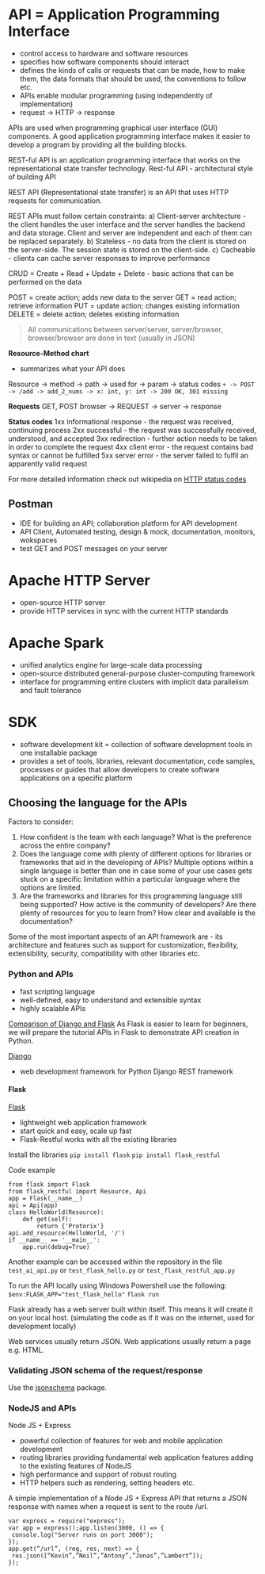 # API = Application Programming Interface

- control access to hardware and software resources
- specifies how software components should interact
- defines the kinds of calls or requests that can be made, how to make them, the data formats that should be used, the conventions to follow etc.
- APIs enable modular programming (using independently of implementation)
- request -> HTTP -> response

APIs are used when programming graphical user interface (GUI) components. A good application programming interface makes it easier to develop a program by providing all the building blocks.

REST-ful API is an application programming interface that works on the representational state transfer technology.
Rest-ful API - architectural style of building API

REST API (Representational state transfer) is an API that uses HTTP requests for communication.

REST APIs must follow certain constraints:
a) Client-server architecture - the client handles the user interface and the server handles the backend and data storage. Client and server are independent and each of them can be replaced separately.
b) Stateless - no data from the client is stored on the server-side. The session state is stored on the client-side.
c) Cacheable - clients can cache server responses to improve performance

CRUD = Create + Read + Update + Delete - basic actions that can be performed on the data

POST = create action; adds new data to the server
GET = read action; retrieve information
PUT = update action; changes existing information
DELETE = delete action; deletes existing information

> All communications between server/server, server/browser, browser/browser are done in text (usually in JSON)

**Resource-Method chart**

- summarizes what your API does

Resource -> method -> path -> used for -> param -> status codes
`+ -> POST -> /add -> add_2_nums -> x: int, y: int -> 200 OK, 301 missing`

**Requests**
GET, POST
browser -> REQUEST -> server -> response

**Status codes**
1xx informational response - the request was received, continuing process
2xx successful - the request was successfully received, understood, and accepted
3xx redirection - further action needs to be taken in order to complete the request
4xx client error - the request contains bad syntax or cannot be fulfilled
5xx server error - the server failed to fulfil an apparently valid request

For more detailed information check out wikipedia on [HTTP status codes](https://en.wikipedia.org/wiki/List_of_HTTP_status_codes)

## Postman

- IDE for building an API; collaboration platform for API development
- API Client, Automated testing, design & mock, documentation, monitors, wokspaces
- test GET and POST messages on your server

# Apache HTTP Server

- open-source HTTP server
- provide HTTP services in sync with the current HTTP standards

# Apache Spark

- unified analytics engine for large-scale data processing
- open-source distributed general-purpose cluster-computing framework
- interface for programming entire clusters with implicit data parallelism and fault tolerance

# SDK

- software development kit = collection of software development tools in one installable package
- provides a set of tools, libraries, relevant documentation, code samples, processes or guides that allow developers to create software applications on a specific platform

## Choosing the language for the APIs

Factors to consider:

1. How confident is the team with each language? What is the preference across the entire company?
2. Does the language come with plenty of different options for libraries or frameworks that aid in the developing of APIs?
   Multiple options within a single language is better than one in case some of your use cases gets stuck on a specific limitation within a particular language where the options are limited.
3. Are the frameworks and libraries for this programming language still being supported? How active is the community of developers? Are there plenty of resources for you to learn from? How clear and available is the documentation?

Some of the most important aspects of an API framework are - its architecture and features such as support for customization, flexibility, extensibility, security, compatibility with other libraries etc.

### Python and APIs

- fast scripting language
- well-defined, easy to understand and extensible syntax
- highly scalable APIs

[Comparison of Django and Flask](https://hackr.io/blog/flask-vs-django)
As Flask is easier to learn for beginners, we will prepare the tutorial APIs in Flask to demonstrate API creation in Python.

[Django](https://www.djangoproject.com/)

- web development framework for Python
  Django REST framework

#### Flask

[Flask](https://flask.palletsprojects.com/en/1.1.x/)

- lightweight web application framework
- start quick and easy, scale up fast
- Flask-Restful works with all the existing libraries

Install the libraries
`pip install flask`
`pip install flask_restful`

Code example

```
from flask import Flask
from flask_restful import Resource, Api
app = Flask(__name__)
api = Api(app)
class HelloWorld(Resource):
    def get(self):
        return {'Protorix'}
api.add_resource(HelloWorld, '/')
if __name__ == '__main__':
    app.run(debug=True)
```

Another example can be accessed within the repository in the file `test_ai_api.py` or `test_flask_hello.py` or `test_flask_restful_app.py`

To run the API locally using Windows Powershell use the following:
`$env:FLASK_APP="test_flask_hello"`
`flask run`

Flask already has a web server built within itself. This means it will create it on your local host. (simulating the code as if it was on the internet, used for development locally)

Web services usually return JSON.
Web applications usually return a page e.g. HTML.

### Validating JSON schema of the request/response

Use the [jsonschema][1] package.

### NodeJS and APIs

Node JS + Express

- powerful collection of features for web and mobile application development
- routing libraries providing fundamental web application features adding to the existing features of NodeJS
- high performance and support of robust routing
- HTTP helpers such as rendering, setting headers etc.

A simple implementation of a Node JS + Express API that returns a JSON response with names when a request is sent to the route /url.

```
var express = require("express");
var app = express();app.listen(3000, () => {
 console.log("Server runs on port 3000");
});
app.get(“/url”, (req, res, next) => {
 res.json([“Kevin”,”Neil”,”Antony”,”Jonas”,”Lambert”]);
});
```

[1]: https://python-jsonschema.readthedocs.io/en/latest/